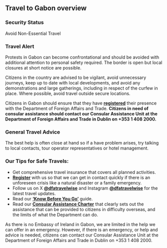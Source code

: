 ## Travel to Gabon overview

### **Security Status**

Avoid Non-Essential Travel

### **Travel Alert**

Protests in Gabon can become confrontational and should be avoided with additional attention to personal safety required. The border is open but local closures at short notice are possible.

Citizens in the country are advised to be vigilant, avoid unnecessary journeys, keep up to date with local developments, and avoid any demonstrations and large gatherings, including in respect of the curfew in place. Where possible, avoid travel outside secure locations.

Citizens in Gabon should ensure that they have [**registered**](https://www.ireland.ie/en/dfa/overseas-travel/citizens-registration/) their presence with the Department of Foreign Affairs and Trade. **Citizens in need of consular assistance should contact our Consular Assistance Unit at the Department of Foreign Affairs and Trade in Dublin on +353 1 408 2000.**

### **General Travel Advice**

The best help is often close at hand so if a have problem arises, try talking to local contacts, tour operator representatives or hotel management.

### Our Tips for Safe Travels:

* Get comprehensive travel insurance that covers all planned activities.
* [**Register**](https://www.ireland.ie/en/dfa/overseas-travel/citizens-registration/) with us so that we can get in contact quickly if there is an unforeseen crisis like a natural disaster or a family emergency.
* Follow us on X [**@dfatravelwise**](https://www.twitter.com/DFATravelWise) and Instagram [**@dfatravelwise**](https://www.instagram.com/dfatravelwise/) for the latest travel updates.
* Read our [**‘Know Before You Go’**](https://www.ireland.ie/en/dfa/overseas-travel/know-before-you-go/) guide.
* Read our [**Consular Assistance Charter**](https://www.ireland.ie/en/dfa/overseas-travel/assistance-abroad/consular-assistance-charter/) that clearly sets out the assistance that can be provided to citizens in difficulty overseas, and the limits of what the Department can do.

As there is no Embassy of Ireland in Gabon, we are limited in the help we can offer in an emergency. However, if there is an emergency, or help and advice is needed, citizens can contact our Consular Assistance Unit at the Department of Foreign Affairs and Trade in Dublin on +353 1 408 2000.